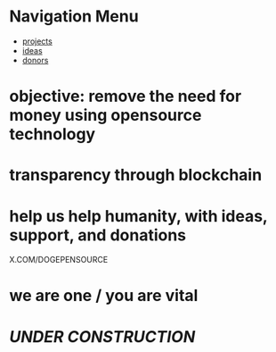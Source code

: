 # Navigation Menu

* [projects](projects)
* [ideas](ideas)
* [donors](donors)





# objective: remove the need for money using opensource technology 

# transparency through blockchain


# help us help humanity, with ideas, support, and donations



X.COM/DOGEPENSOURCE


# we are one / you are vital 



# *UNDER CONSTRUCTION*



